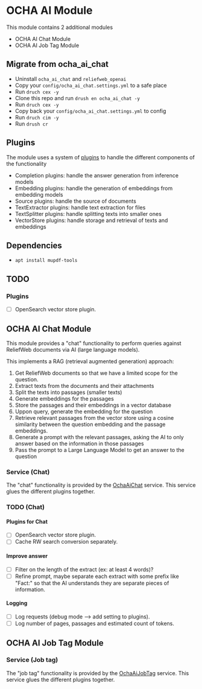 # OCHA AI Module

This module contains 2 additional modules

- OCHA AI Chat Module
- OCHA AI Job Tag Module

## Migrate from ocha_ai_chat

- Uninstall `ocha_ai_chat` and `reliefweb_openai`
- Copy your `config/ocha_ai_chat.settings.yml` to a safe place
- Run `druch cex -y`
- Clone this repo and run `drush en ocha_ai_chat -y`
- Run `druch cex -y`
- Copy back your `config/ocha_ai_chat.settings.yml` to config
- Run `druch cim -y`
- Run `drush cr`

## Plugins

The module uses a system of [plugins](src/Annotation) to handle the different components of the
functionality

- Completion plugins: handle the answer generation from inference models
- Embedding plugins: handle the generation of embeddings from embedding models
- Source plugins: handle the source of documents
- TextExtractor plugins: handle text extraction for files
- TextSplitter plugins: handle splitting texts into smaller ones
- VectorStore plugins: handle storage and retrieval of texts and embeddings

## Dependencies

- `apt install mupdf-tools`

## TODO

### Plugins

- [ ] OpenSearch vector store plugin.

## OCHA AI Chat Module

This module provides a "chat" functionality to perform queries against ReliefWeb documents via AI (large language models).

This implements a RAG (retrieval augmented generation) approach:

1. Get ReliefWeb documents so that we have a limited scope for the question.
2. Extract texts from the documents and their attachments
3. Split the texts into passages (smaller texts)
4. Generate embeddings for the passages
5. Store the passages and their embeddings in a vector database
6. Uppon query, generate the embedding for the question
7. Retrieve relevant passages from the vector store using a cosine similarity between the question embedding and the passage embeddings.
8. Generate a prompt with the relevant passages, asking the AI to only answer based on the information in those passages
9. Pass the prompt to a Large Language Model to get an answer to the question

### Service (Chat)

The "chat" functionality is provided by the [OchaAiChat](modules/ocha_ai_chat/src/Services/OchaAiChat.php) service. This service glues the different plugins together.

### TODO (Chat)

#### Plugins for Chat

- [ ] OpenSearch vector store plugin.
- [ ] Cache RW search conversion separately.

#### Improve answer

- [ ] Filter on the length of the extract (ex: at least 4 words)?
- [ ] Refine prompt, maybe separate each extract with some prefix like "Fact:" so that the AI understands they are separate pieces of information.

#### Logging

- [ ] Log requests (debug mode --> add setting to plugins).
- [ ] Log number of pages, passages and estimated count of tokens.

## OCHA AI Job Tag Module

### Service (Job tag)

The "job tag" functionality is provided by the [OchaAiJobTag](modules/ocha_ai_job_tag/src/Services/OchaAiJobTag.php) service. This service glues the different plugins together.
